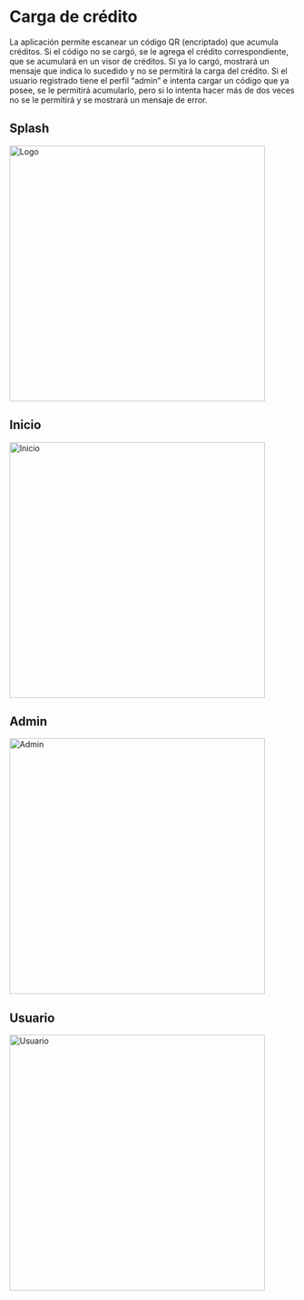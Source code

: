 # Carga de crédito

La aplicación permite escanear un código QR (encriptado) que acumula créditos.
Si el código no se cargó, se le agrega el crédito correspondiente, que se acumulará en un visor de créditos.
Si ya lo cargó, mostrará un mensaje que indica lo sucedido y no se permitirá la carga del crédito.
Si el usuario registrado tiene el perfil “admin” e intenta cargar un código que ya posee, se le permitirá
acumularlo, pero si lo intenta hacer más de dos veces no se le permitirá y se mostrará un mensaje de error.

## Splash

<img src="https://github.com/user-attachments/assets/a158e639-e141-403c-b262-fbc320de4ea3" alt="Logo" width="450">

## Inicio

<img src="https://github.com/user-attachments/assets/8d9a41d4-d973-48e6-b232-a0a20a29f39b" alt="Inicio" width="450">

## Admin

<img src="https://github.com/user-attachments/assets/3c6c0d9e-d101-4553-9a82-510820246baa" alt="Admin" width="450">

## Usuario 

<img src="https://github.com/user-attachments/assets/2540a8cc-fd6f-45ac-9e67-e340501991bc" alt="Usuario" width="450">
